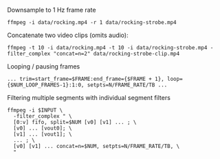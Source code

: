 Downsample to 1 Hz frame rate

`ffmpeg -i data/rocking.mp4 -r 1 data/rocking-strobe.mp4`

Concatenate two video clips (omits audio):

`ffmpeg -t 10 -i data/rocking.mp4 -t 10 -i data/rocking-strobe.mp4 -filter_complex "concat=n=2" data/rocking-strobe-clip.mp4`

Looping / pausing frames

`... trim=start_frame=$FRAME:end_frame={$FRAME + 1}, loop={$NUM_LOOP_FRAMES-1}:1:0, setpts=N/FRAME_RATE/TB ...`

Filtering multiple segments with individual segment filters

```
ffmpeg -i $INPUT \
  -filter_complex " \
  [0:v] fifo, split=$NUM [v0] [v1] ... ; \
  [v0] ... [vout0]; \
  [v1] ... [vout1]; \
  ... ; \
  [v0] [v1] ... concat=n=$NUM, setpts=N/FRAME_RATE/TB, \
  "
```
